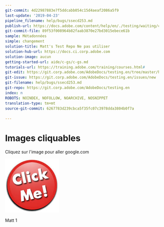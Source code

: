 ```yaml
---
git-commit: 4d22987883e7f5ddcabb054c15d4aeaf2086a5f9
last-update: '2019-04-23'
pipeline_filename: help/bugs/ssecd253.md
publish-url: https://docs.adobe.com/content/help/en/./testing/waiting/closed/ssecd253.html
git-commit-file: 89f53f008964b82faab3870e27bd3015ebece61b
sample: Métadonnées
simple: changement
solution-title: Matt's Test Repo Ne pas utiliser
solution-hub-url: https://docs.ci.corp.adobe.com
solution-image: aucun
getting-started-url: aide/c-gs/c-gs.md
tutorials-url: https://training.adobe.com/training/courses.html#
git-edit: https://git.corp.adobe.com/AdobeDocs/testing.en/tree/master/help/bugs/ssecd253.md
git-issue: https://git.corp.adobe.com/AdobeDocs/testing.en/issues/new
git-filename: help/bugs/ssecd253.md
git-repo: https://git.corp.adobe.com/AdobeDocs/testing.en
index: n
ROBOTS: NOINDEX, NOFOLLOW, NOARCHIVE, NOSNIPPET
translation-type: tm+mt
source-git-commit: 6267783d239cbca5f35fc07c3978dda3804b0f7a

---
```


# Images cliquables

Cliquez sur l'image pour aller google.com

[![](clickme.jpg)](https://www.google.com)

Matt 1
